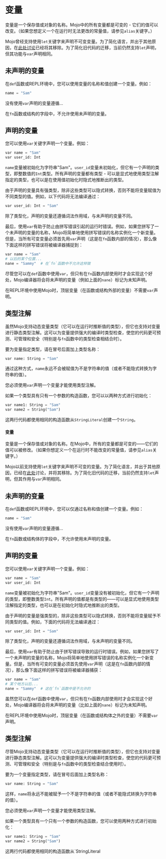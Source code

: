 # 变量

变量是一个保存值或对象的名称。Mojo中的所有变量都是可变的 - 它们的值可以改变。（如果您想定义一个在运行时无法更改的常量值，请参见`alias`关键字。）

Mojo曾经支持使用`let`关键字来声明不可变变量。为了简化语言，并出于其他原因，在[此处讨论](https://github.com/modularml/mojo/blob/main/proposals/remove-let-decls.md)已经将其移除。为了简化旧代码的迁移，当前仍然支持`let`声明，但其功能与`var`声明相同。

## 未声明的变量

在`def`函数或REPL环境中，您可以使用变量的名称和值创建一个变量。例如：

```python
name = "Sam"
```

没有使用`var`声明的变量遵循...

在`fn`函数或结构的字段中，不允许使用未声明的变量。

## 声明的变量

您可以使用`var`关键字声明一个变量。例如：

```python
var name = "Sam"
var user_id: Int
```

`name`变量被初始化为字符串"Sam"。`user_id`变量未初始化，但它有一个声明的类型，即整数值的`Int`类型。所有声明的变量都有类型 - 可以是显式地使用类型注解指定的类型，也可以是在使用值初始化时隐式地推断出的类型。

由于声明的变量具有强类型，除非这些类型可以隐式转换，否则不能将变量赋值为不同类型的值。例如，以下代码将无法编译通过：

```python
var user_id: Int = "Sam"
```

除了类型化，声明的变量还遵循词法作用域，与未声明的变量不同。

最后，使用`var`有助于防止由拼写错误引起的运行时错误。例如，如果您拼写了一个未声明的变量的名称，Mojo将简单地使用拼写错误的名称实例化一个新变量。但是，当所有可变变量必须首先用`var`声明（这是在`fn`函数内部的情况），那么像下面这样的拼写错误将被编译器捕捉到：

```python
var name = "Sam"
# 以后的某个位置...
nane = "Sammy"  # 在`fn`函数中不允许这样做
```

尽管您可以在`def`函数中使用`var`，但只有在`fn`函数内部使用时才会实现这个好处，Mojo编译器将会将未声明的变量（例如上面的`nane`）标记为未知声明。

在REPL环境中使用Mojo时，顶层变量（在函数或结构外部的变量）不需要`var`声明。

## 类型注解

虽然Mojo支持动态变量类型（它可以在运行时推断值的类型），但它也支持对变量进行静态类型注解。这可以为变量提供强大的编译时类型检查，使您的代码更可预测、可管理和安全（特别是与`fn`函数中的类型检查相结合时）。

要为变量指定类型，请在冒号后面加上类型名称：

```python
var name: String = "Sam"
```

通过这种方式，`name`永远不会被赋值为不是字符串的值（或者不能隐式转换为字符串的值）。

您必须使用`var`声明一个变量才能使用类型注解。

如果一个类型具有只有一个参数的构造函数，您可以以两种方式进行初始化：

```python
var name1: String = "Sam"
var name2 = String("Sam")
```

这两行代码都使用相同的构造函数从`StringLiteral`创建一个`String`。

#### 变量

变量是一个保存值或对象的名称。在Mojo中，所有的变量都是可变的——它们的值可以被修改。（如果你想定义一个在运行时不能改变的常量值，请参见`alias`关键字。）

Mojo以前支持使用`let`关键字来声明不可变的变量。为了简化语言，并出于其他原因，已经在[此处](https://github.com/modularml/mojo/blob/main/proposals/remove-let-decls.md)讨论，并将其移除。为了简化旧代码的迁移，当前仍然支持`let`声明，但其作用与`var`声明相同。

## 未声明的变量

在`def`函数或REPL环境中，您可以仅通过名称和值创建一个变量。例如：

```python
name = "Sam"
```

没有使用`var`声明的变量遵循...

在`fn`函数或结构体的字段中，不允许使用未声明的变量。

## 声明的变量

您可以使用`var`关键字声明一个变量。例如：

```python
var name = "Sam"
var user_id: Int
```

`name`变量被初始化为字符串"Sam"。`user_id`变量没有被初始化，但它有一个声明的类型，即整数类型`Int`。所有声明的值都是有类型的——可以是显式地使用类型注解指定的类型，也可以是在初始化时隐式地推断出的类型。

由于声明的变量是强类型的，除非这些类型可以隐式转换，否则不能将变量赋予不同类型的值。例如，下面的代码将无法编译通过：

```python
var user_id: Int = "Sam"
```

除了类型化，声明的变量还遵循词法作用域，与未声明的变量不同。

最后，使用`var`有助于防止由于拼写错误导致的运行时错误。例如，如果您拼写了一个未声明的变量的名称，Mojo将简单地使用拼写错误的名称实例化一个新变量。但是，当所有可变的变量必须首先使用`var`声明（这是在`fn`函数内部的情况），那么像下面这样的拼写错误将被编译器捕获：

```python
var name = "Sam"
# 某个地方以后...
nane = "Sammy"  # 这在`fn`函数中是不允许的
```

虽然您可以在`def`函数中使用`var`，但只有在`fn`函数内部使用时才会实现这个好处，Mojo编译器将会将未声明的变量（比如上面的`nane`）标记为未知声明。

在REPL环境中使用Mojo时，顶层变量（在函数或结构体之外的变量）不需要`var`声明。

## 类型注解

尽管Mojo支持动态变量类型（它可以在运行时推断值的类型），但它也支持对变量进行静态类型注解。这可以为变量提供强大的编译时类型检查，使您的代码更可预测、可管理和安全（特别是与`fn`函数中的类型检查结合使用时）。

要为一个变量指定类型，请在冒号后面加上类型名称：

```python
var name: String = "Sam"
```

这样，`name`将永远不能被赋予一个不是字符串的值（或者不能隐式转换为字符串的值）。

您必须使用`var`声明一个变量才能使用类型注解。

如果一个类型具有一个只有一个参数的构造函数，您可以使用两种方式进行初始化：

```python
var name1: String = "Sam"
var name2 = String("Sam")
```

这两行代码都使用相同的构造函数从`StringLiteral